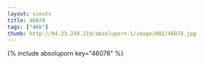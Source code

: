 ```yaml
--- 
layout: sieutv
title: 46078
tags: ["46k"]
thumb: http://94.23.248.219/absoluporn-1/image/002/46078.jpg
---
```

{% include absoluporn key="46078" %} 
